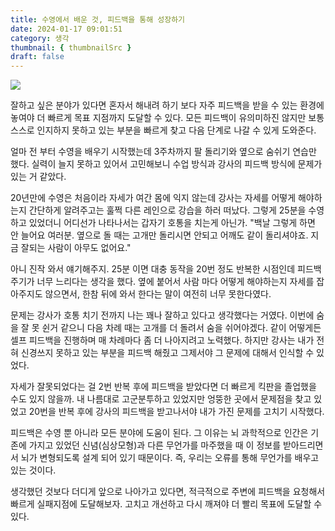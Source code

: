 ```yaml
---
title: 수영에서 배운 것, 피드백을 통해 성장하기
date: 2024-01-17 09:01:51
category: 생각
thumbnail: { thumbnailSrc }
draft: false
---
```


![](./images/running.webp=300x300)

잘하고 싶은 분야가 있다면 혼자서 해내려 하기 보다 자주 피드백을 받을 수 있는 환경에 놓여야 더 빠르게 목표 지점까지 도달할 수 있다. 모든 피드백이 유의미하진 않지만 보통 스스로 인지하지 못하고 있는 부분을 빠르게 찾고 다음 단계로 나갈 수 있게 도와준다.

얼마 전 부터 수영을 배우기 시작했는데 3주차까지 팔 돌리기와 옆으로 숨쉬기 연습만 했다. 실력이 늘지 못하고 있어서 고민해보니 수업 방식과 강사의 피드백 방식에 문제가 있는 거 같았다.

20년만에 수영은 처음이라 자세가 여간 몸에 익지 않는데 강사는 자세를 어떻게 해야하는지 간단하게 알려주고는 훌쩍 다른 레인으로 강습을 하러 떠났다. 그렇게 25분을 수영하고 있었더니 어디선가 나타나서는 갑자기 호통을 치는게 아닌가. "백날 그렇게 하면 안 늘어요 여러분. 옆으로 돌 때는 고개만 돌리시면 안되고 어깨도 같이 돌리셔야죠. 지금 잘되는 사람이 아무도 없어요."

아니 진작 와서 얘기해주지. 25분 이면 대충 동작을 20번 정도 반복한 시점인데 피드백 주기가 너무 느리다는 생각을 했다. 옆에 붙어서 사람 마다 어떻게 해야하는지 자세를 잡아주지도 않으면서, 한참 뒤에 와서 한다는 말이 여전히 너무 못한다였다.

문제는 강사가 호통 치기 전까지 나는 꽤나 잘하고 있다고 생각했다는 거였다. 이번에 숨을 잘 못 쉰거 같으니 다음 차례 때는 고개를 더 돌려서 숨을 쉬어야겠다. 같이 어떻게든 셀프 피드백을 진행하며 매 차례마다 좀 더 나아지려고 노력했다. 하지만 강사는 내가 전혀 신경쓰지 못하고 있는 부분을 피드백 해줬고 그제서야 그 문제에 대해서 인식할 수 있었다.

자세가 잘못되었다는 걸 2번 반복 후에 피드백을 받았다면 더 빠르게 킥판을 졸업했을 수도 있지 않을까. 내 나름대로 고군분투하고 있었지만 엉뚱한 곳에서 문제점을 찾고 있었고 20번을 반복 후에 강사의 피드백을 받고나서야 내가 가진 문제를 고치기 시작했다.

피드백은 수영 뿐 아니라 모든 분야에 도움이 된다. 그 이유는 뇌 과학적으로 인간은 기존에 가지고 있었던 신념(심상모형)과 다른 무언가를 마주했을 때 이 정보를 받아드리면서 뇌가 변형되도록 설계 되어 있기 때문이다. 즉, 우리는 오류를 통해 무언가를 배우고 있는 것이다. 

생각했던 것보다 더디게 앞으로 나아가고 있다면, 적극적으로 주변에 피드백을 요청해서 빠르게 실패지점에 도달해보자. 고치고 개선하고 다시 깨져야 더 빨리 목표에 도달할 수 있다.

